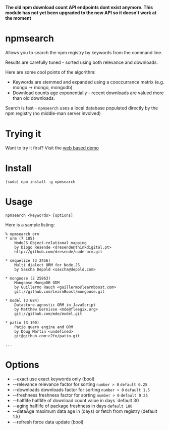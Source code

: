 **The old npm download count API endpoints dont exist anymore.
This module has not yet been upgraded to the new API so it doesn't work at the moment**

[config-reference]: https://github.com/npm/npm-www/blob/master/models/downloads.js#L37
[missing-config]: https://github.com/npm/npm-www/blob/master/config.js

# npmsearch

Allows you to search the npm registry by keywords from the command line.

Results are carefully tuned - sorted using both relevance and downloads.

Here are some cool points of the algorithm:

* Keywords are stemmed and expanded using a cooccurrance matrix (e.g. mongo -> mongo, mongodb)
* Download counts age exponentially - recent downloads are valued more than old downloads.

Search is fast - `npmsearch` uses a local database populated directly by the npm registry (no middle-man server involved)

# Trying it

Want to try it first? Visit the [web based demo](http://npmsearch.docucalc.com)

# Install

    [sudo] npm install -g npmsearch

# Usage

    npmsearch <keywords> [options]

Here is a sample listing:

    % npmsearch orm
    * orm (7 185)
        NodeJS Object-relational mapping
        by Diogo Resende <dresende@thinkdigital.pt>
        http://github.com/dresende/node-orm.git

    * sequelize (3 2456)
        Multi dialect ORM for Node.JS
        by Sascha Depold <sascha@depold.com>

    * mongoose (2 25863)
        Mongoose MongoDB ODM
        by Guillermo Rauch <guillermo@learnboost.com>
        git://github.com/LearnBoost/mongoose.git

    * model (3 684)
        Datastore-agnostic ORM in JavaScript
        by Matthew Eernisse <mde@fleegix.org>
        git://github.com/mde/model.git

    * patio (3 190)
        Patio query engine and ORM
        by Doug Martin <undefined>
        git@github.com:c2fo/patio.git

    ...

# Options

*  --exact      use exact keywords only (bool)                          
*  --relevance  relevance factor for sorting `number > 0` `default 0.25`
*  --downloads  downloads factor for sorting `number > 0` `default 1.5` 
*  --freshness  freshness factor for sorting `number > 0` `default 0.25` 
*  --halflife   halflife of download count value in days  `default 30
*  --aging      halflife of package freshness in days     `default 180`
*  --dataAge    maximum data age in (days) or fetch from registry (default 1.5)
*  --refresh    force data update (bool)

